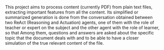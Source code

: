 This project aims to process content (currently PDF) from plain text files, extracting important features from all the content. Its simplified or summarized generation is done from the conversation obtained between two ReAct (Reasoning and Actuation) agents, one of them with the role of teacher or expert on the subject and the other agent with the role of learner, so that Among them, questions and answers are asked about the specific topic that the document deals with and to be able to have a closer simulation of the true relevant content of the file.
